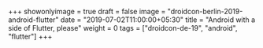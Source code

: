 +++
showonlyimage = true
draft = false
image = "droidcon-berlin-2019-android-flutter"
date = "2019-07-02T11:00:00+05:30"
title = "Android with a side of Flutter, please"
weight = 0
tags = ["droidcon-de-19", "android", "flutter"]
+++
